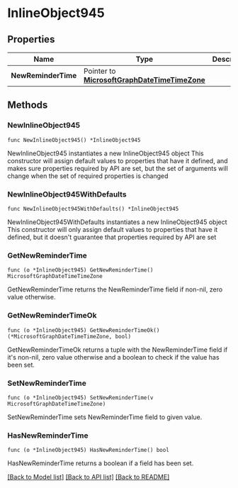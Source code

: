 # InlineObject945

## Properties

Name | Type | Description | Notes
------------ | ------------- | ------------- | -------------
**NewReminderTime** | Pointer to [**MicrosoftGraphDateTimeTimeZone**](MicrosoftGraphDateTimeTimeZone.md) |  | [optional] 

## Methods

### NewInlineObject945

`func NewInlineObject945() *InlineObject945`

NewInlineObject945 instantiates a new InlineObject945 object
This constructor will assign default values to properties that have it defined,
and makes sure properties required by API are set, but the set of arguments
will change when the set of required properties is changed

### NewInlineObject945WithDefaults

`func NewInlineObject945WithDefaults() *InlineObject945`

NewInlineObject945WithDefaults instantiates a new InlineObject945 object
This constructor will only assign default values to properties that have it defined,
but it doesn't guarantee that properties required by API are set

### GetNewReminderTime

`func (o *InlineObject945) GetNewReminderTime() MicrosoftGraphDateTimeTimeZone`

GetNewReminderTime returns the NewReminderTime field if non-nil, zero value otherwise.

### GetNewReminderTimeOk

`func (o *InlineObject945) GetNewReminderTimeOk() (*MicrosoftGraphDateTimeTimeZone, bool)`

GetNewReminderTimeOk returns a tuple with the NewReminderTime field if it's non-nil, zero value otherwise
and a boolean to check if the value has been set.

### SetNewReminderTime

`func (o *InlineObject945) SetNewReminderTime(v MicrosoftGraphDateTimeTimeZone)`

SetNewReminderTime sets NewReminderTime field to given value.

### HasNewReminderTime

`func (o *InlineObject945) HasNewReminderTime() bool`

HasNewReminderTime returns a boolean if a field has been set.


[[Back to Model list]](../README.md#documentation-for-models) [[Back to API list]](../README.md#documentation-for-api-endpoints) [[Back to README]](../README.md)


